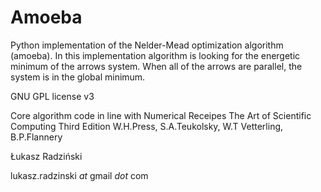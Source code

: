 # Amoeba

Python implementation of the Nelder-Mead optimization algorithm (amoeba).
In this implementation algorithm is looking for the energetic minimum of the arrows system.
When all of the arrows are parallel, the system is in the global minimum.

GNU GPL license v3

Core algorithm code in line with
Numerical Receipes
The Art of Scientific Computing
Third Edition
W.H.Press, S.A.Teukolsky,
W.T Vetterling, B.P.Flannery

Łukasz Radziński

lukasz.radzinski _at_ gmail _dot_ com

